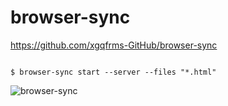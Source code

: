 # browser-sync  


https://github.com/xgqfrms-GitHub/browser-sync

```

$ browser-sync start --server --files "*.html"

```

![browser-sync](https://raw.githubusercontent.com/xgqfrms/xgqfrms/gh-pages/browser-sync/browsersync%20%26%20node.js%20%26%20static%20html.png)


